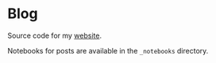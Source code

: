 # Blog

Source code for my [website](https://teddykoker.com).

Notebooks for posts are available in the `_notebooks` directory.
